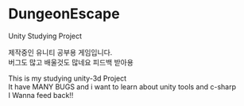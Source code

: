 # DungeonEscape
Unity Studying Project

제작중인 유니티 공부용 게임입니다.<br>
버그도 많고 배울것도 많네요
피드백 받아용

This is my studying unity-3d Project<br>
It have MANY BUGS and i want to learn about unity tools and c-sharp<br>
I Wanna feed back!!
